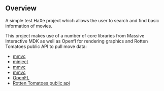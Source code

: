 Overview
--------

A simple test HaXe project which allows the user to search and find basic information of movies.

This project makes use of a number of core libraries from Massive Interactive MDK as well as Openfl for rendering graphics and Rotten Tomatoes public API to pull move data:

* [mmvc](https://github.com/massiveinteractive/mmvc)
* [minject](https://github.com/massiveinteractive/minject)
* [mmvc](https://github.com/massiveinteractive/msignal)
* [mmvc](https://github.com/massiveinteractive/mloader)
* [OpenFL](https://github.com/openfl/openfl)
* [Rotten Tomatoes public api](http://developer.rottentomatoes.com)